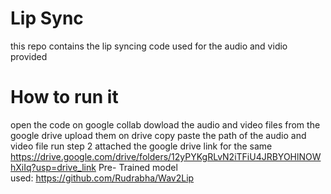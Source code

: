 
# Lip Sync 
this repo contains the lip syncing code used for the audio and vidio provided 

# How to run it

open the code on google collab 
dowload the audio and video files from the google drive
upload them on drive
copy paste the path of the audio and video file 
run step 2
attached the google drive link for the same 
https://drive.google.com/drive/folders/12yPYKgRLvN2iTFiU4JRBYOHlNOWhXiIq?usp=drive_link
 Pre- Trained model used: https://github.com/Rudrabha/Wav2Lip
